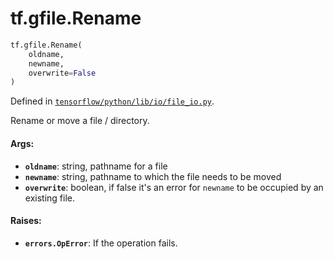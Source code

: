 <div itemscope itemtype="http://developers.google.com/ReferenceObject">
<meta itemprop="name" content="tf.gfile.Rename" />
<meta itemprop="path" content="Stable" />
</div>

# tf.gfile.Rename

``` python
tf.gfile.Rename(
    oldname,
    newname,
    overwrite=False
)
```



Defined in [`tensorflow/python/lib/io/file_io.py`](https://www.tensorflow.org/code/tensorflow/python/lib/io/file_io.py).

Rename or move a file / directory.

#### Args:

* <b>`oldname`</b>: string, pathname for a file
* <b>`newname`</b>: string, pathname to which the file needs to be moved
* <b>`overwrite`</b>: boolean, if false it's an error for `newname` to be occupied by
      an existing file.


#### Raises:

* <b>`errors.OpError`</b>: If the operation fails.